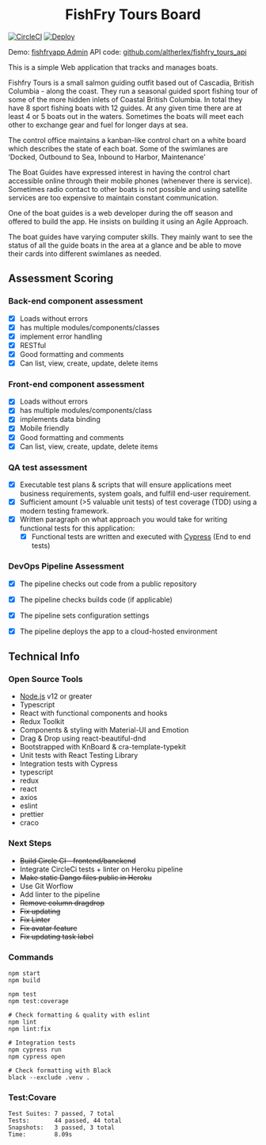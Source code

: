 <h1 align="center">FishFry Tours Board</h1>

[![CircleCI](https://circleci.com/gh/altherlex/fishfry_tours_app/tree/master.svg?style=svg)](https://circleci.com/gh/altherlex/fishfry_tours_app/tree/master)
[![Deploy](https://www.herokucdn.com/deploy/button.svg)](https://fishfryapp.herokuapp.com/api/)

Demo: [fishfryapp Admin](https://fishfryapp.herokuapp.com/backdoor/)
API code: [github.com/altherlex/fishfry_tours_api](https://github.com/altherlex/fishfry_tours_api)

This is a simple Web application that tracks and manages boats.

Fishfry Tours is a small salmon guiding outfit based out of Cascadia, British Columbia - along the coast. They run a seasonal guided sport fishing tour of some of the more hidden inlets of Coastal British Columbia. In total they have 8 sport fishing boats with 12 guides.  At any given time there are at least 4 or 5 boats out in the waters. Sometimes the boats will meet each other to exchange gear and fuel for longer days at sea. 
 
The control office maintains a kanban-like control chart on a white board which describes the state of each boat. Some of the swimlanes are ‘Docked, Outbound to Sea, Inbound to Harbor, Maintenance’ 
 
The Boat Guides have expressed interest in having the control chart accessible online through their mobile phones (whenever there is service). Sometimes radio contact to other boats is not possible and using satellite services are too expensive to maintain constant communication. 
 
One of the boat guides is a web developer during the off season and offered to build the app. He insists on building it using an Agile Approach. 
 
The boat guides have varying computer skills. They mainly want to see the status of all the guide boats in the area at a glance and be able to move their cards into different swimlanes as needed.

## Assessment Scoring

### Back-end component assessment
- [x] Loads without errors
- [x] has multiple modules/components/classes
- [x] implement error handling
- [x] RESTful
- [x] Good formatting and comments
- [x] Can list, view, create, update, delete items

### Front-end component assessment
- [x] Loads without errors
- [x] has multiple modules/components/class
- [x] implements data binding
- [x] Mobile friendly
- [x] Good formatting and comments
- [x] Can list, view, create, update, delete items

### QA test assessment
- [x] Executable test plans & scripts that will ensure applications meet business requirements, system goals, and fulfill end-user requirement.
- [x] Sufficient amount (>5 valuable unit tests) of test coverage (TDD) using a modern testing framework.
- [x] Written paragraph on what approach you would take for writing functional tests for this application:
  - [x] Functional tests are written and executed with [Cypress](https://www.cypress.io/) (End to end tests)

### DevOps Pipeline Assessment
- [x] The pipeline checks out code from a public repository
- [x] The pipeline checks builds code (if applicable)
- [x] The pipeline sets configuration settings
- [x] The pipeline deploys the app to a cloud-hosted environment


## Technical Info

### Open Source Tools

- [Node.js](https://nodejs.org) v12 or greater
- Typescript
- React with functional components and hooks
- Redux Toolkit
- Components & styling with Material-UI and Emotion
- Drag & Drop using react-beautiful-dnd
- Bootstrapped with KnBoard & cra-template-typekit
- Unit tests with React Testing Library
- Integration tests with Cypress
- typescript
- redux
- react
- axios
- eslint
- prettier
- craco


### Next Steps

- <strike>Build Circle CI - frontend/banckend</strike>
- Integrate CircleCi tests + linter on Heroku pipeline
- <strike>Make static Dango files public in Heroku</strike>
- Use Git Worflow
- Add linter to the pipeline
- <strike>Remove column dragdrop</strike>
- <strike>Fix updating</strike>
- <strike>Fix Linter</strike>
- <strike>Fix avatar feature</strike>
- <strike>Fix updating task label</strike>


### Commands

```shell
npm start
npm build

npm test
npm test:coverage

# Check formatting & quality with eslint
npm lint
npm lint:fix

# Integration tests
npm cypress run
npm cypress open

# Check formatting with Black
black --exclude .venv .
```

### Test:Covare

```shell
Test Suites: 7 passed, 7 total
Tests:       44 passed, 44 total
Snapshots:   3 passed, 3 total
Time:        8.09s
```
